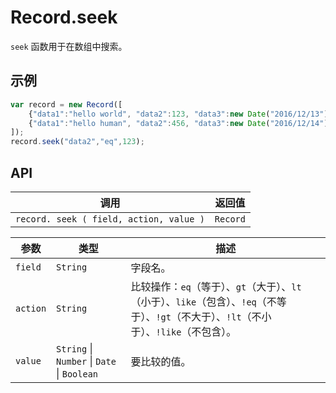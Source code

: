 # Record.seek

`seek` 函数用于在数组中搜索。

## 示例

```javascript
var record = new Record([
    {"data1":"hello world", "data2":123, "data3":new Date("2016/12/13") },
    {"data1":"hello human", "data2":456, "data3":new Date("2016/12/14") }
]);
record.seek("data2","eq",123);
```

## API

| 调用 | 返回值 |
|---|---|
| `record. seek ( field, action, value )` | `Record` |

| 参数 | 类型 | 描述 |
|---|---|---|
| `field` | `String` | 字段名。 |
| `action` | `String` | 比较操作：`eq`（等于）、`gt`（大于）、`lt`（小于）、`like`（包含）、`!eq`（不等于）、`!gt`（不大于）、`!lt`（不小于）、`!like`（不包含）。 |
| `value` | `String` \| `Number` \| `Date` \| `Boolean` | 要比较的值。 |